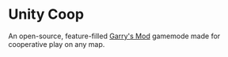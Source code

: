 # Unity Coop
An open-source, feature-filled [Garry's Mod](https://gmod.facepunch.com/) gamemode made for cooperative play on any map.